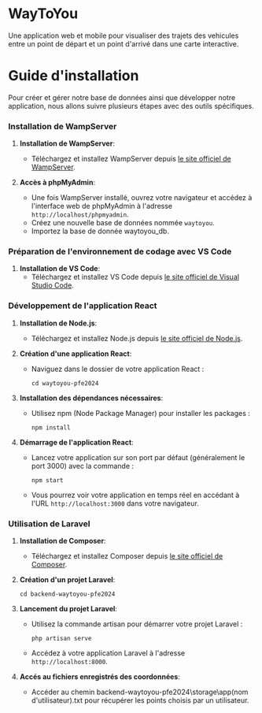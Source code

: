 # WayToYou
Une application web et mobile pour visualiser des trajets des vehicules entre un point de départ et un point d'arrivé dans une carte interactive.
# Guide d'installation
Pour créer et gérer notre base de données ainsi que développer notre application, nous allons suivre plusieurs étapes avec des outils spécifiques.

### Installation de WampServer

1. **Installation de WampServer**:
   - Téléchargez et installez WampServer depuis [le site officiel de WampServer](http://www.wampserver.com/).

2. **Accès à phpMyAdmin**:
   - Une fois WampServer installé, ouvrez votre navigateur et accédez à l'interface web de phpMyAdmin à l'adresse `http://localhost/phpmyadmin`.
   - Créez une nouvelle base de données nommée `waytoyou`.
   - Importez la base de donnée waytoyou_db.

### Préparation de l'environnement de codage avec VS Code

1. **Installation de VS Code**:
   - Téléchargez et installez VS Code depuis [le site officiel de Visual Studio Code](https://code.visualstudio.com/).

### Développement de l'application React

1. **Installation de Node.js**:
   - Téléchargez et installez Node.js depuis [le site officiel de Node.js](https://nodejs.org/).

2. **Création d'une application React**:
   
   - Naviguez dans le dossier de votre application React :
     ```
     cd waytoyou-pfe2024
     ```

4. **Installation des dépendances nécessaires**:
   - Utilisez npm (Node Package Manager) pour installer les packages :
     ```
     npm install
     ```

5. **Démarrage de l'application React**:
   - Lancez votre application sur son port par défaut (généralement le port 3000) avec la commande :
     ```
     npm start
     ```
   - Vous pourrez voir votre application en temps réel en accédant à l'URL `http://localhost:3000` dans votre navigateur.

### Utilisation de Laravel

1. **Installation de Composer**:
   - Téléchargez et installez Composer depuis [le site officiel de Composer](https://getcomposer.org/).

2. **Création d'un projet Laravel**:

     ```
     cd backend-waytoyou-pfe2024
     ```

3. **Lancement du projet Laravel**:
   - Utilisez la commande artisan pour démarrer votre projet Laravel :
     ```
     php artisan serve
     ```
   - Accédez à votre application Laravel à l'adresse `http://localhost:8000`.
4. **Accés au fichiers enregistrés des coordonnées**:
   - Accéder au chemin backend-waytoyou-pfe2024\storage\app\(nom d'utilisateur).txt pour récupérer les points choisis par un utilisateur.
